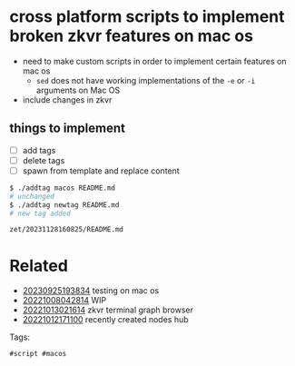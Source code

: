 # cross platform scripts to implement broken zkvr features on mac os

- need to make custom scripts in order to implement certain features on mac os
  - `sed` does not have working implementations of the `-e` or `-i` arguments on Mac OS
- include changes in zkvr

## things to implement
- [ ] add tags
- [ ] delete tags
- [ ] spawn from template and replace content

```bash
$ ./addtag macos README.md
# unchanged
$ ./addtag newtag README.md
# new tag added
```

` zet/20231128160825/README.md `

# Related

- [20230925193834](/zet/20230925193834/README.md) testing on mac os
- [20221008042814](/zet/20221008042814/README.md) WIP
- [20221013021614](/zet/20221013021614/README.md) zkvr terminal graph browser
- [20221012171100](/zet/20221012171100/README.md) recently created nodes hub

Tags:

    #script #macos
